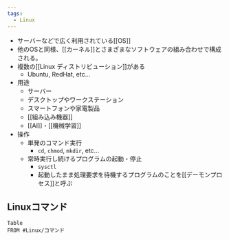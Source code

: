 ```yaml
---
tags:
  - Linux
---
```

- サーバーなどで広く利用されている[[OS]]
- 他のOSと同様、[[カーネル]]とさまざまなソフトウェアの組み合わせで構成される。
- 複数の[[Linux ディストリビューション]]がある
	- Ubuntu, RedHat, etc...
- 用途
	- サーバー
	- デスクトップやワークステーション
	- スマートフォンや家電製品
	- [[組み込み機器]]
	- [[AI]]・[[機械学習]]
- 操作
	- 単発のコマンド実行
		- `cd`, `chmod`, `mkdir`, etc...
	- 常時実行し続けるプログラムの起動・停止
		- `sysctl`
		- 起動したまま処理要求を待機するプログラムのことを[[デーモンプロセス]]と呼ぶ
## Linuxコマンド
```dataview
Table
FROM #Linux/コマンド 
```